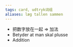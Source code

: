 ```yaml
---
tags: card, udtryk词组
aliases: læg tallen sammen
---
```


- 把数字放在一起
	=> 加法
- Betyder at man skal plusse
- Addition